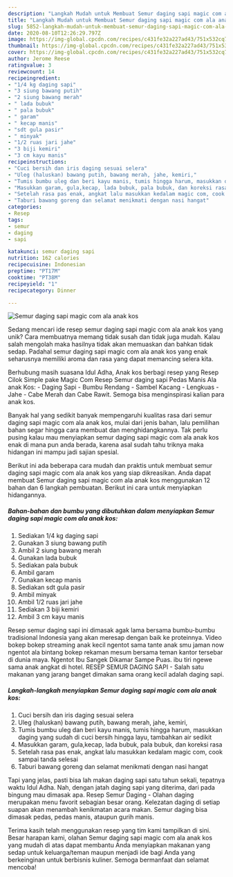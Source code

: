```yaml
---
description: "Langkah Mudah untuk Membuat Semur daging sapi magic com ala anak kos, Lezat Sekali"
title: "Langkah Mudah untuk Membuat Semur daging sapi magic com ala anak kos, Lezat Sekali"
slug: 5852-langkah-mudah-untuk-membuat-semur-daging-sapi-magic-com-ala-anak-kos-lezat-sekali
date: 2020-08-10T12:26:29.797Z
image: https://img-global.cpcdn.com/recipes/c431fe32a227ad43/751x532cq70/semur-daging-sapi-magic-com-ala-anak-kos-foto-resep-utama.jpg
thumbnail: https://img-global.cpcdn.com/recipes/c431fe32a227ad43/751x532cq70/semur-daging-sapi-magic-com-ala-anak-kos-foto-resep-utama.jpg
cover: https://img-global.cpcdn.com/recipes/c431fe32a227ad43/751x532cq70/semur-daging-sapi-magic-com-ala-anak-kos-foto-resep-utama.jpg
author: Jerome Reese
ratingvalue: 3
reviewcount: 14
recipeingredient:
- "1/4 kg daging sapi"
- "3 siung bawang putih"
- "2 siung bawang merah"
- " lada bubuk"
- " pala bubuk"
- " garam"
- " kecap manis"
- "sdt gula pasir"
- " minyak"
- "1/2 ruas jari jahe"
- "3 biji kemiri"
- "3 cm kayu manis"
recipeinstructions:
- "Cuci bersih dan iris daging sesuai selera"
- "Uleg (haluskan) bawang putih, bawang merah, jahe, kemiri,"
- "Tumis bumbu uleg dan beri kayu manis, tumis hingga harum, masukkan daging yang sudah di cuci bersih hingga layu, tambahkan air sedikit"
- "Masukkan garam, gula,kecap, lada bubuk, pala bubuk, dan koreksi rasa"
- "Setelah rasa pas enak, angkat lalu masukkan kedalam magic com, cook sampai tanda selesai"
- "Taburi bawang goreng dan selamat menikmati dengan nasi hangat"
categories:
- Resep
tags:
- semur
- daging
- sapi

katakunci: semur daging sapi 
nutrition: 162 calories
recipecuisine: Indonesian
preptime: "PT17M"
cooktime: "PT38M"
recipeyield: "1"
recipecategory: Dinner

---
```



![Semur daging sapi magic com ala anak kos](https://img-global.cpcdn.com/recipes/c431fe32a227ad43/751x532cq70/semur-daging-sapi-magic-com-ala-anak-kos-foto-resep-utama.jpg)

Sedang mencari ide resep semur daging sapi magic com ala anak kos yang unik? Cara membuatnya memang tidak susah dan tidak juga mudah. Kalau salah mengolah maka hasilnya tidak akan memuaskan dan bahkan tidak sedap. Padahal semur daging sapi magic com ala anak kos yang enak seharusnya memiliki aroma dan rasa yang dapat memancing selera kita.

Berhubung masih suasana Idul Adha, Anak kos berbagi resep yang Resep Cilok Simple pake Magic Com Resep Semur daging sapi Pedas Manis Ala anak Kos: - Daging Sapi - Bumbu Rendang - Sambel Kacang - Lengkuas - Jahe - Cabe Merah dan Cabe Rawit. Semoga bisa menginspirasi kalian para anak kos.

Banyak hal yang sedikit banyak mempengaruhi kualitas rasa dari semur daging sapi magic com ala anak kos, mulai dari jenis bahan, lalu pemilihan bahan segar hingga cara membuat dan menghidangkannya. Tak perlu pusing kalau mau menyiapkan semur daging sapi magic com ala anak kos enak di mana pun anda berada, karena asal sudah tahu triknya maka hidangan ini mampu jadi sajian spesial.


Berikut ini ada beberapa cara mudah dan praktis untuk membuat semur daging sapi magic com ala anak kos yang siap dikreasikan. Anda dapat membuat Semur daging sapi magic com ala anak kos menggunakan 12 bahan dan 6 langkah pembuatan. Berikut ini cara untuk menyiapkan hidangannya.

<!--inarticleads1-->

##### Bahan-bahan dan bumbu yang dibutuhkan dalam menyiapkan Semur daging sapi magic com ala anak kos:

1. Sediakan 1/4 kg daging sapi
1. Gunakan 3 siung bawang putih
1. Ambil 2 siung bawang merah
1. Gunakan  lada bubuk
1. Sediakan  pala bubuk
1. Ambil  garam
1. Gunakan  kecap manis
1. Sediakan sdt gula pasir
1. Ambil  minyak
1. Ambil 1/2 ruas jari jahe
1. Sediakan 3 biji kemiri
1. Ambil 3 cm kayu manis


Resep semur daging sapi ini dimasak agak lama bersama bumbu-bumbu tradisional Indonesia yang akan meresap dengan baik ke proteinnya. Video bokep bokep streaming anak kecil ngentot sama tante anak smu jaman now ngentot ala bintang bokep rekaman mesum bersama teman kantor tersebar di dunia maya. Ngentot Ibu Sangek Dikamar Sampe Puas. ibu tiri ngewe sama anak angkat di hotel. RESEP SEMUR DAGING SAPI - Salah satu makanan yang jarang banget dimakan sama orang kecil adalah daging sapi. 

<!--inarticleads2-->

##### Langkah-langkah menyiapkan Semur daging sapi magic com ala anak kos:

1. Cuci bersih dan iris daging sesuai selera
1. Uleg (haluskan) bawang putih, bawang merah, jahe, kemiri,
1. Tumis bumbu uleg dan beri kayu manis, tumis hingga harum, masukkan daging yang sudah di cuci bersih hingga layu, tambahkan air sedikit
1. Masukkan garam, gula,kecap, lada bubuk, pala bubuk, dan koreksi rasa
1. Setelah rasa pas enak, angkat lalu masukkan kedalam magic com, cook sampai tanda selesai
1. Taburi bawang goreng dan selamat menikmati dengan nasi hangat


Tapi yang jelas, pasti bisa lah makan daging sapi satu tahun sekali, tepatnya waktu Idul Adha. Nah, dengan jatah daging sapi yang diterima, dari pada bingung mau dimasak apa. Resep Semur Daging - Olahan daging merupakan menu favorit sebagian besar orang. Kelezatan daging di setiap suapan akan menambah kenikmatan acara makan. Semur daging bisa dimasak pedas, pedas manis, ataupun gurih manis. 

Terima kasih telah menggunakan resep yang tim kami tampilkan di sini. Besar harapan kami, olahan Semur daging sapi magic com ala anak kos yang mudah di atas dapat membantu Anda menyiapkan makanan yang sedap untuk keluarga/teman maupun menjadi ide bagi Anda yang berkeinginan untuk berbisnis kuliner. Semoga bermanfaat dan selamat mencoba!
